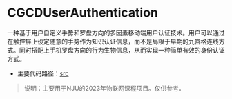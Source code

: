 # CGCDUserAuthentication

一种基于用户自定义手势和罗盘方向的多因素移动端用户认证技术。用户可以通过在触控屏上设定随意的手势作为知识认证信息，而不是局限于早期的九宫格连线方式。同时搭配上手机罗盘方向的行为生物信息，从而实现一种简单有效的身份认证方式。

* 主要代码路径：[src](https://github.com/yuecao0119/CGCDUserAuthentication/tree/main/app/src)

> 说明：主要用于NJU的2023年物联网课程项目。仅供参考。

